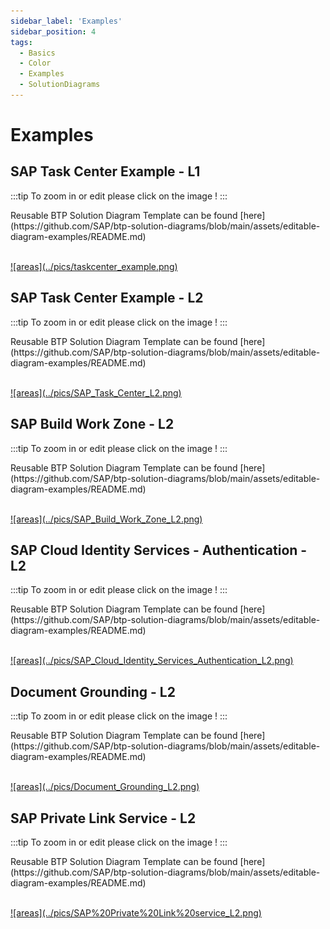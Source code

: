 ```yaml
---
sidebar_label: 'Examples'
sidebar_position: 4
tags:
  - Basics
  - Color
  - Examples
  - SolutionDiagrams
---
```


# Examples

## SAP Task Center Example - L1
:::tip
To zoom in or edit please click on the image !
:::

<div className="stc_l0">
Reusable BTP Solution Diagram Template can be found [here](https://github.com/SAP/btp-solution-diagrams/blob/main/assets/editable-diagram-examples/README.md)
<br></br>
<p><a href="https://viewer.diagrams.net/?lightbox=1&highlight=0000ff&edit=_blank&layers=1&nav=1&page=1&title=#Uhttps%3A%2F%2Fraw.githubusercontent.com%2FSAP%2Fbtp-solution-diagrams%2Fmain%2Fassets%2Feditable-diagram-examples%2FSAP_Task_Center_L1.drawio" target="_blank">
![areas](../pics/taskcenter_example.png)
</a></p>
</div>



## SAP Task Center Example - L2
:::tip
To zoom in or edit please click on the image !
:::

<div className="stc_l1">
Reusable BTP Solution Diagram Template can be found [here](https://github.com/SAP/btp-solution-diagrams/blob/main/assets/editable-diagram-examples/README.md)
<br></br>
<p><a href="https://viewer.diagrams.net/?lightbox=1&highlight=0000ff&edit=_blank&layers=1&nav=1&page=1&title=#Uhttps%3A%2F%2Fraw.githubusercontent.com%2FSAP%2Fbtp-solution-diagrams%2Fmain%2Fassets%2Feditable-diagram-examples%2FSAP_Task_Center_L2.drawio" target="_blank">
![areas](../pics/SAP_Task_Center_L2.png)
</a></p>
</div>



## SAP Build Work Zone - L2
:::tip
To zoom in or edit please click on the image !
:::

<div className="wz_l2">
Reusable BTP Solution Diagram Template can be found [here](https://github.com/SAP/btp-solution-diagrams/blob/main/assets/editable-diagram-examples/README.md)
<br></br>
<p><a href="https://viewer.diagrams.net/?lightbox=1&highlight=0000ff&edit=_blank&layers=1&nav=1&page=1&title=#Uhttps%3A%2F%2Fraw.githubusercontent.com%2FSAP%2Fbtp-solution-diagrams%2Fmain%2Fassets%2Feditable-diagram-examples%2FSAP_Build_Work_Zone_L2.drawio" target="_blank">
![areas](../pics/SAP_Build_Work_Zone_L2.png)
</a></p>
</div>



## SAP Cloud Identity Services - Authentication - L2
:::tip
To zoom in or edit please click on the image !
:::

<div className="cis_l2">
Reusable BTP Solution Diagram Template can be found [here](https://github.com/SAP/btp-solution-diagrams/blob/main/assets/editable-diagram-examples/README.md)
<br></br>
<p><a href="https://viewer.diagrams.net/?lightbox=1&highlight=0000ff&edit=_blank&layers=1&nav=1&page=1&title=#Uhttps%3A%2F%2Fraw.githubusercontent.com%2FSAP%2Fbtp-solution-diagrams%2Fmain%2Fassets%2Feditable-diagram-examples%2F/SAP_Cloud_Identity_Services_Authentication_L2.drawio" target="_blank">
![areas](../pics/SAP_Cloud_Identity_Services_Authentication_L2.png)
</a></p>
</div>

## Document Grounding - L2
:::tip
To zoom in or edit please click on the image !
:::

<div className="dg_l2">
Reusable BTP Solution Diagram Template can be found [here](https://github.com/SAP/btp-solution-diagrams/blob/main/assets/editable-diagram-examples/README.md)
<br></br>
<p><a href="https://viewer.diagrams.net/?lightbox=1&highlight=0000ff&edit=_blank&layers=1&nav=1&page=1&title=#Uhttps%3A%2F%2Fraw.githubusercontent.com%2FSAP%2Fbtp-solution-diagrams%2Fmain%2Fassets%2Feditable-diagram-examples%2F/Document_Grounding_L2.drawio" target="_blank">
![areas](../pics/Document_Grounding_L2.png)
</a></p>
</div>

## SAP Private Link Service - L2
:::tip
To zoom in or edit please click on the image !
:::

<div className="pls_l2">
Reusable BTP Solution Diagram Template can be found [here](https://github.com/SAP/btp-solution-diagrams/blob/main/assets/editable-diagram-examples/README.md)
<br></br>
<p><a href="https://viewer.diagrams.net/?lightbox=1&highlight=0000ff&edit=_blank&layers=1&nav=1&page=1&title=#Uhttps%3A%2F%2Fraw.githubusercontent.com%2FSAP%2Fbtp-solution-diagrams%2Fmain%2Fassets%2Feditable-diagram-examples%2FSAP_Private_Link_Service_L2.drawio" target="_blank">
![areas](../pics/SAP%20Private%20Link%20service_L2.png)
</a></p>
</div>

